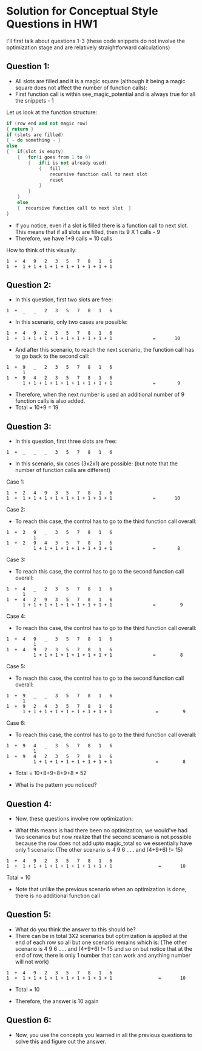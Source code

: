 # Solution for Conceptual Style Questions in HW1


I'll first talk about questions 1-3 (these code snippets do not involve the optimization stage and are relatively straightforward calculations)

## Question 1:
- All slots are filled and it is a magic square (although it being a magic square does not affect the number of function calls):
- First function call is within see_magic_potential and is always true for all the snippets        - 1

Let us look at the function structure:
```c++
if (row end and not magic row)
{ return }
if (slots are filled)
{ ~ do something ~ }
else
{   if(slot is empty)
    {   for(i goes from 1 to 9)
        {   if(i is not already used)
            {   fill
                recursive function call to next slot
                reset
            }
        }
    }
    else
    {  recursive function call to next slot  }
}
```

- If you notice, even if a slot is filled there is a function call to next slot. This means that if all slots are filled, then its 9 X 1 calls           - 9
- Therefore, we have 1+9 calls = 10 calls

How to think of this visually:

```
1  +  4   9   2   3   5   7   8   1   6 
1  +  1 + 1 + 1 + 1 + 1 + 1 + 1 + 1 + 1
```

## Question 2:

- In this question, first two slots are free:
```
1  +  _   _   2   3   5   7   8   1   6 
```
- In this scenario, only two cases are possible:
```
1  +  4   9   2   3   5   7   8   1   6 
1  +  1 + 1 + 1 + 1 + 1 + 1 + 1 + 1 + 1               =       10
```
- And after this scenario, to reach the next scenario, the function call has to go back to the second call:
```
1  +  9   _   2   3   5   7   8   1   6 
      1
1  +  9   4   2   3   5   7   8   1   6 
      1 + 1 + 1 + 1 + 1 + 1 + 1 + 1 + 1               =        9
```
- Therefore, when the next number is used an additional number of 9 function calls is also added.
- Total = 10+9 = 19

## Question 3:

- In this question, first three slots are free:
```
1  +  _   _   _   3   5   7   8   1   6 
```
- In this scenario, six cases (3x2x1) are possible: (but note that the number of function calls are different)

Case 1:
```
1  +  2   4   9   3   5   7   8   1   6 
1  +  1 + 1 + 1 + 1 + 1 + 1 + 1 + 1 + 1               =       10
```
Case 2:
- To reach this case, the control has to go to the third function call overall:
```
1  +  2   9   _   3   5   7   8   1   6 
          1
1  +  2   9   4   3   5   7   8   1   6 
          1 + 1 + 1 + 1 + 1 + 1 + 1 + 1               =        8
```
Case 3:
- To reach this case, the control has to go to the second function call overall:
```
1  +  4   _   2   3   5   7   8   1   6 
      1
1  +  4   2   9   3   5   7   8   1   6 
      1 + 1 + 1 + 1 + 1 + 1 + 1 + 1 + 1               =         9
```
Case 4:
- To reach this case, the control has to go to the third function call overall:
```
1  +  4   9   _   3   5   7   8   1   6 
          1
1  +  4   9   2   3   5   7   8   1   6 
          1 + 1 + 1 + 1 + 1 + 1 + 1 + 1               =         8
```
Case 5:
- To reach this case, the control has to go to the second function call overall:
```
1  +  9   _   _   3   5   7   8   1   6 
      1
1  +  9   2   4   3   5   7   8   1   6 
      1 + 1 + 1 + 1 + 1 + 1 + 1 + 1 + 1                =         9
``` 

Case 6:
- To reach this case, the control has to go to the third function call overall:
```
1  +  9   4   _   3   5   7   8   1   6 
          1
1  +  9   4   2   3   5   7   8   1   6 
          1 + 1 + 1 + 1 + 1 + 1 + 1 + 1                =         8
```
- Total = 10+8+9+8+9+8 = 52

- What is the pattern you noticed?

## Question 4:

- Now, these questions involve row optimization:

- What this means is had there been no optimization, we would've had two scenarios but now realize that the second scenario is not possible because the row does not add upto magic_total so we essentially have only 1 scenario:
(The other scenario is 4 9 6 ..... and (4+9+6) != 15)
```
1  +  4   9   2   3   5   7   8   1   6 
1  +  1 + 1 + 1 + 1 + 1 + 1 + 1 + 1 + 1                 =       10
```
Total = 10

- Note that unlike the previous scenario when an optimization is done, there is no additional function call

## Question 5:

- What do you think the answer to this should be?
- There can be in total 3X2 scenarios but optimization is applied at the end of each row so all but one scenario remains which is:
(The other scenario is 4 9 6 ..... and (4+9+6) != 15 and so on but notice that at the end of row, there is only 1 number that can work and anything number will not work)
```
1  +  4   9   2   3   5   7   8   1   6 
1  +  1 + 1 + 1 + 1 + 1 + 1 + 1 + 1 + 1                 =       10
```
- Total = 10

- Therefore, the answer is 10 again

## Question 6:

- Now, you use the concepts you learned in all the previous questions to solve this and figure out the answer.
